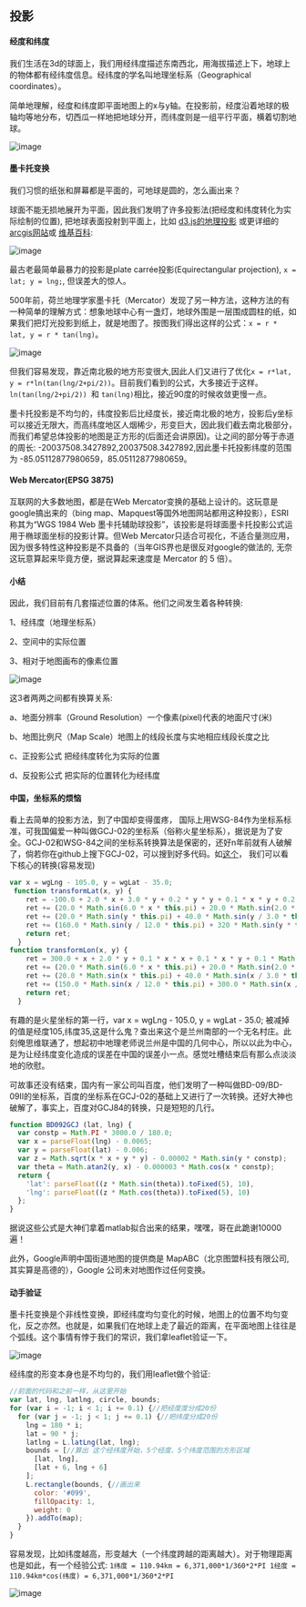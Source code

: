 
## 投影

#### 经度和纬度
我们生活在3d的球面上，我们用经纬度描述东南西北，用海拔描述上下，地球上的物体都有经纬度信息。经纬度的学名叫地理坐标系（Geographical coordinates）。

简单地理解，经度和纬度即平面地图上的x与y轴。在投影前，经度沿着地球的极轴均等地分布，切西瓜一样地把地球分开，而纬度则是一组平行平面，横着切割地球。

![image](./img/mecator.png)


#### 墨卡托变换

我们习惯的纸张和屏幕都是平面的，可地球是圆的，怎么画出来？

球面不能无损地展开为平面，因此我们发明了许多投影法(把经度和纬度转化为实际绘制的位置), 把地球表面投射到平面上，比如 [d3.js的地理投影](https://github.com/mbostock/d3/wiki/Geo-Projections) 或更详细的[arcgis网站](http://desktop.arcgis.com/zh-cn/desktop/latest/guide-books/map-projections/universal-transverse-mercator.htm)或 [维基百科](https://en.wikipedia.org/wiki/List_of_map_projections):

![image](./img/projections.png)

最古老最简单最暴力的投影是plate carrée投影(Equirectangular projection), `x = lat; y = lng;`, 但误差大的惊人。

500年前，荷兰地理学家墨卡托（Mercator）发现了另一种方法，这种方法的有一种简单的理解方式：想象地球中心有一盏灯，地球外围是一层围成圆柱的纸，如果我们把灯光投影到纸上，就是地图了。按图我们得出这样的公式：`x = r * lat, y = r * tan(lng)`。

![image](./img/mecator.png)

但我们容易发现，靠近南北极的地方形变很大,因此人们又进行了优化`x = r*lat, y = r*ln(tan(lng/2+pi/2))`。目前我们看到的公式，大多接近于这样。
 `ln(tan(lng/2+pi/2)) `和 `tan(lng)`相比，接近90度的时候收敛更慢一点。

墨卡托投影是不均匀的，纬度投影后比经度长，接近南北极的地方，投影后y坐标可以接近无限大，而高纬度地区人烟稀少，形变巨大，因此我们截去南北极部分，而我们希望总体投影的地图是正方形的(后面还会讲原因)。让之间的部分等于赤道的周长: -20037508.3427892,20037508.3427892,因此墨卡托投影纬度的范围为 -85.05112877980659，85.05112877980659。

#### Web Mercator(EPSG 3875)

互联网的大多数地图，都是在Web Mercator变换的基础上设计的。这玩意是google搞出来的（bing map、Mapquest等国外地图网站都用这种投影），ESRI 称其为“WGS 1984 Web 墨卡托辅助球投影”，该投影是将球面墨卡托投影公式运用于椭球面坐标的投影计算。但Web Mercator只适合可视化，不适合量测应用，因为很多特性这种投影是不具备的（当年GIS界也是很反对google的做法的, 无奈这玩意算起来毕竟方便，据说算起来速度是 Mercator 的 5 倍）。

<!-- ![image](./img/expand.jpg) -->

#### 小结

因此，我们目前有几套描述位置的体系。他们之间发生着各种转换:

1、经纬度（地理坐标系）

2、空间中的实际位置

3、相对于地图画布的像素位置

![image](./img/transfer.png)

这3者两两之间都有换算关系:

a、地面分辨率（Ground Resolution）一个像素(pixel)代表的地面尺寸(米)

b、地图比例尺（Map Scale）地图上的线段长度与实地相应线段长度之比

c、正投影公式 把经纬度转化为实际的位置

d、反投影公式 把实际的位置转化为经纬度





#### 中国，坐标系的烦恼

看上去简单的投影方法，到了中国却变得蛋疼， 国际上用WSG-84作为坐标系标准，可我国偏爱一种叫做GCJ-02的坐标系（俗称火星坐标系），据说是为了安全。GCJ-02和WSG-84之间的坐标系转换算法是保密的，还好n年前就有人破解了，倘若你在github上搜下GCJ-02，可以搜到好多代码。如[这个](https://github.com/mamimoluo/wgs2gcj.js/blob/master/wgs2gcj.js)， 我们可以看下核心的转换(容易发现)

```javascript
var x = wgLng - 105.0, y = wgLat - 35.0;
 function transformLat(x, y) {
    ret = -100.0 + 2.0 * x + 3.0 * y + 0.2 * y * y + 0.1 * x * y + 0.2 * Math.sqrt(Math.abs(x));
    ret += (20.0 * Math.sin(6.0 * x * this.pi) + 20.0 * Math.sin(2.0 * x * this.pi)) * 2.0 / 3.0;
    ret += (20.0 * Math.sin(y * this.pi) + 40.0 * Math.sin(y / 3.0 * this.pi)) * 2.0 / 3.0;
    ret += (160.0 * Math.sin(y / 12.0 * this.pi) + 320 * Math.sin(y * this.pi / 30.0)) * 2.0 / 3.0;
    return ret;
  }
function transformLon(x, y) {
    ret = 300.0 + x + 2.0 * y + 0.1 * x * x + 0.1 * x * y + 0.1 * Math.sqrt(Math.abs(x));
    ret += (20.0 * Math.sin(6.0 * x * this.pi) + 20.0 * Math.sin(2.0 * x * this.pi)) * 2.0 / 3.0;
    ret += (20.0 * Math.sin(x * this.pi) + 40.0 * Math.sin(x / 3.0 * this.pi)) * 2.0 / 3.0;
    ret += (150.0 * Math.sin(x / 12.0 * this.pi) + 300.0 * Math.sin(x / 30.0 * this.pi)) * 2.0 / 3.0;
    return ret;
  }
```

有趣的是火星坐标的第一行，var x = wgLng - 105.0, y = wgLat - 35.0; 被减掉的值是经度105,纬度35,这是什么鬼？查出来这个是兰州南部的一个无名村庄。此刻俺思维联通了，想起初中地理老师说兰州是中国的几何中心，所以以此为中心，是为让经纬度变化造成的误差在中国的误差小一点。感觉吐槽结束后有那么点淡淡地的欣慰。

可故事还没有结束，国内有一家公司叫百度，他们发明了一种叫做BD-09/BD-09II的坐标系，百度的坐标系在GCJ-02的基础上又进行了一次转换。还好大神也破解了，事实上，百度对GCJ84的转换，只是短短的几行。

```javascript
function BD092GCJ (lat, lng) {
  var constp = Math.PI * 3000.0 / 180.0;
  var x = parseFloat(lng) - 0.0065;
  var y = parseFloat(lat) - 0.006;
  var z = Math.sqrt(x * x + y * y) - 0.00002 * Math.sin(y * constp);
  var theta = Math.atan2(y, x) - 0.000003 * Math.cos(x * constp);
  return {
    'lat': parseFloat((z * Math.sin(theta)).toFixed(5), 10),
    'lng': parseFloat((z * Math.cos(theta)).toFixed(5), 10)
  };
}
```
据说这些公式是大神们拿着matlab拟合出来的结果，嘿嘿，哥在此跪谢10000遍！

此外，Google声明中国街道地图的提供商是 MapABC（北京图盟科技有限公司, 其实算是高德的），Google 公司未对地图作过任何变换。


#### 动手验证

墨卡托变换是个非线性变换，即经纬度均匀变化的时候，地图上的位置不均匀变化，反之亦然。也就是，如果我们在地球上走了最近的距离，在平面地图上往往是个弧线。这个事情有悖于我们的常识，<!--比如出差从北京飞到德国，却经过了西伯利亚上空。好不容易才想明白，原来不是飞机走了弯路，而是地图上直线不是最近距离。-->我们拿leaflet验证一下。


![image](./map_code/1_map_latlng_change2/path.png)

经纬度的形变本身也是不均匀的，我们用leaflet做个验证:
```javascript
//前面的代码和之前一样，从这里开始
var lat, lng, latlng, circle, bounds;
for (var i = -1; i < 1; i += 0.1) {//把经度度分成20份
  for (var j = -1; j < 1; j += 0.1) {//把纬度分成20份
    lng = 180 * i;
    lat = 90 * j;
    latlng = L.latLng(lat, lng);
    bounds = [//算出 这个经纬度开始，5个经度、5个纬度范围的方形区域
      [lat, lng],
      [lat + 6, lng + 6]
    ];
    L.rectangle(bounds, {//画出来
      color: '#099',
      fillOpacity: 1,
      weight: 0
    }).addTo(map);
  }
}
```
容易发现，比如纬度越高，形变越大（一个纬度跨越的距离越大）。对于物理距离也是如此，有一个经验公式:
`
1纬度 = 110.94km = 6,371,000*1/360*2*PI
1经度 = 110.94km*cos(纬度) = 6,371,000*1/360*2*PI
`

![image](./map_code/1_map_latlng_change/path.png)

